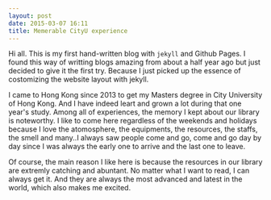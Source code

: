 ```yaml
---
layout: post
date: 2015-03-07 16:11
title: Memerable CityU experience
---
```


Hi all. This is my first hand-written blog with `jekyll` and Github Pages. I found this way of writting blogs amazing from about a half year ago but just decided to give it the first try. Because I just picked up the essence of costomizing the website layout with jekyll.

I came to Hong Kong since 2013 to get my Masters degree in City University of Hong Kong. And I have indeed leart and grown a lot during that one year's study. Among all of experiences, the memory I kept about our library is noteworthy. I like to come here regardless of the weekends and holidays because I love the atomosphere, the equipments, the resources, the staffs, the smell and many..I always saw people come and go, come and go day by day since I was always the early one to arrive and the last one to leave. 

Of course, the main reason I like here is because the resources in our library are extremly catching and abuntant. No matter what I want to read, I can always get it. And they are always the most advanced and latest in the world, which also makes me excited.
